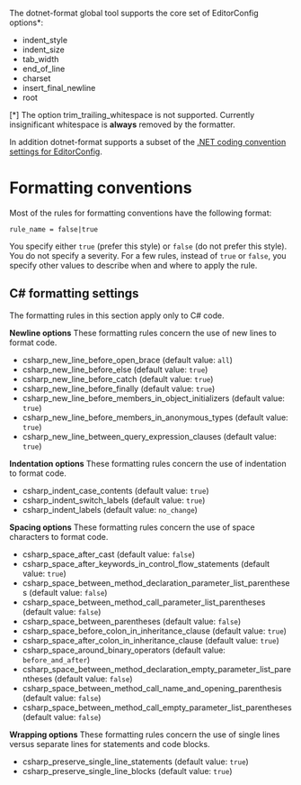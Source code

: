 The dotnet-format global tool supports the core set of EditorConfig options*:

- indent_style
- indent_size
- tab_width
- end_of_line
- charset
- insert_final_newline
- root

[*] The option trim_trailing_whitespace is not supported. Currently insignificant whitespace is **always** removed by the formatter.

In addition dotnet-format supports a subset of the [.NET coding convention settings for EditorConfig](https://docs.microsoft.com/en-us/visualstudio/ide/editorconfig-code-style-settings-reference?view=vs-2017).

# Formatting conventions
Most of the rules for formatting conventions have the following format:

`rule_name = false|true`

You specify either `true` (prefer this style) or `false` (do not prefer this style). You do not specify a severity. For a few rules, instead of `true` or `false`, you specify other values to describe when and where to apply the rule.

## C# formatting settings
The formatting rules in this section apply only to C# code.

**Newline options**
These formatting rules concern the use of new lines to format code.

- csharp_new_line_before_open_brace (default value: `all`)
- csharp_new_line_before_else (default value: `true`)
- csharp_new_line_before_catch (default value: `true`)
- csharp_new_line_before_finally (default value: `true`)
- csharp_new_line_before_members_in_object_initializers (default value: `true`)
- csharp_new_line_before_members_in_anonymous_types (default value: `true`)
- csharp_new_line_between_query_expression_clauses (default value: `true`)

**Indentation options**
These formatting rules concern the use of indentation to format code.

- csharp_indent_case_contents (default value: `true`)
- csharp_indent_switch_labels (default value: `true`)
- csharp_indent_labels (default value: `no_change`)

**Spacing options**
These formatting rules concern the use of space characters to format code.

- csharp_space_after_cast (default value: `false`)
- csharp_space_after_keywords_in_control_flow_statements (default value: `true`)
- csharp_space_between_method_declaration_parameter_list_parentheses (default value: `false`)
- csharp_space_between_method_call_parameter_list_parentheses (default value: `false`)
- csharp_space_between_parentheses (default value: `false`)
- csharp_space_before_colon_in_inheritance_clause (default value: `true`)
- csharp_space_after_colon_in_inheritance_clause (default value: `true`)
- csharp_space_around_binary_operators (default value: `before_and_after`)
- csharp_space_between_method_declaration_empty_parameter_list_parentheses (default value: `false`)
- csharp_space_between_method_call_name_and_opening_parenthesis (default value: `false`)
- csharp_space_between_method_call_empty_parameter_list_parentheses (default value: `false`)

**Wrapping options**
These formatting rules concern the use of single lines versus separate lines for statements and code blocks.

- csharp_preserve_single_line_statements (default value: `true`)
- csharp_preserve_single_line_blocks (default value: `true`)